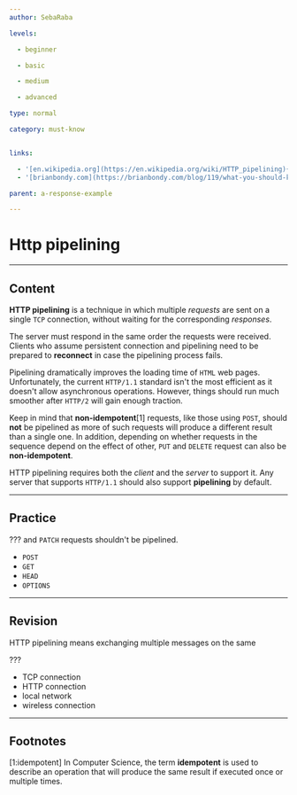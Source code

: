 ```yaml
---
author: SebaRaba

levels:

  - beginner

  - basic

  - medium

  - advanced

type: normal

category: must-know


links:

  - '[en.wikipedia.org](https://en.wikipedia.org/wiki/HTTP_pipelining){website}'
  - '[brianbondy.com](https://brianbondy.com/blog/119/what-you-should-know-about-http-pipelining){website}'

parent: a-response-example

---
```


# Http pipelining

---
## Content

**HTTP pipelining** is a technique in which multiple *requests* are sent on a single `TCP` connection, without waiting for the corresponding *responses*.

The server must respond in the same order the requests were received. Clients who assume persistent connection and pipelining need to be prepared to **reconnect** in case the pipelining process fails.

Pipelining dramatically improves the loading time of `HTML` web pages. Unfortunately, the current `HTTP/1.1` standard isn't the most efficient as it doesn't allow asynchronous operations. However, things should run much smoother after `HTTP/2` will gain enough traction.

Keep in mind that **non-idempotent**[1] requests, like those using `POST`, should **not** be pipelined as more of such requests will produce a different result than a single one. In addition, depending on whether requests in the sequence depend on the effect of other, `PUT` and `DELETE` request can also be **non-idempotent**.

HTTP pipelining requires both the *client* and the *server* to support it. Any server that supports `HTTP/1.1` should also support **pipelining** by default.

---
## Practice

??? and `PATCH` requests shouldn't be pipelined.


* `POST`
* `GET`
* `HEAD`
* `OPTIONS`

---
## Revision

HTTP pipelining means exchanging multiple messages on the same

???


* TCP connection
* HTTP connection
* local network
* wireless connection

---
## Footnotes
[1:idempotent]
In Computer Science, the term **idempotent** is used to describe an operation that will produce the same result if executed once or multiple times.
